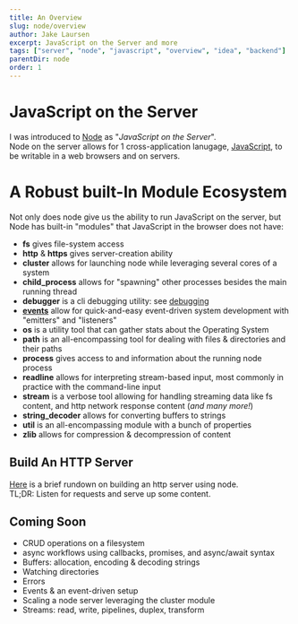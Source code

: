 ```yaml
---
title: An Overview
slug: node/overview
author: Jake Laursen
excerpt: JavaScript on the Server and more
tags: ["server", "node", "javascript", "overview", "idea", "backend"]
parentDir: node
order: 1
---
```


# JavaScript on the Server

I was introduced to [Node](https://nodejs.org/en/) as "_JavaScript on the Server_".   
Node on the server allows for 1 cross-application lanugage, [JavaScript](https://developer.mozilla.org/en-US/docs/Web/JavaScript), to be writable in a web browsers and on servers. 

# A Robust built-In Module Ecosystem
Not only does node give us the ability to run JavaScript on the server, but Node has built-in "modules" that JavaScript in the browser does not have:

- **fs** gives file-system access
- **http** & **https** gives server-creation ability
- **cluster** allows for launching node while leveraging several cores of a system
- **child_process** allows for "spawning" other processes besides the main running thread
- **debugger** is a cli debugging utility: see [debugging](/node/using-the-cli/debugging)
- [**events**](/node/events/) allow for quick-and-easy event-driven system development with "emitters" and "listeners"
- **os** is a utility tool that can gather stats about the Operating System
- **path** is an all-encompassing tool for dealing with files & directories and their paths
- **process** gives access to and information about the running node process
- **readline** allows for interpreting stream-based input, most commonly in practice with the command-line input
- **stream** is a verbose tool allowing for handling streaming data like fs content, and http network response content (_and many more!_)
- **string_decoder** allows for converting buffers to strings
- **util** is an all-encompassing module with a bunch of properties
- **zlib** allows for compression & decompression of content

## Build An HTTP Server

[Here](/http-server) is a brief rundown on building an http server using node.   
TL;DR: Listen for requests and serve up some content.

## Coming Soon

- CRUD operations on a filesystem
- async workflows using callbacks, promises, and async/await syntax
- Buffers: allocation, encoding & decoding strings
- Watching directories
- Errors
- Events & an event-driven setup
- Scaling a node server leveraging the cluster module
- Streams: read, write, pipelines, duplex, transform
